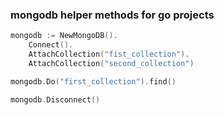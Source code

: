 ### mongodb helper methods for go projects

```go
mongodb := NewMongoDB().
    Connect().
    AttachCollection("fist_collection").
    AttachCollection("second_collection")

mongodb.Do("first_collection").find()

mongodb.Disconnect()
```
